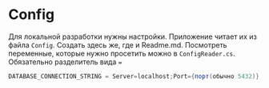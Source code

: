 # Config

Для локальной разработки нужны настройки. Приложение читает их из файла `Config`. Создать здесь же, где и Readme.md.
Посмотреть переменные, которые нужно просетить можно в `ConfigReader.cs`.
Обязательно разделитель вида ` = `

``` C#
DATABASE_CONNECTION_STRING = Server=localhost;Port={порт(обычно 5432)};Database=crimeanBilling;User Id={Ваш юзер};Password={Пароль юзера}
```
